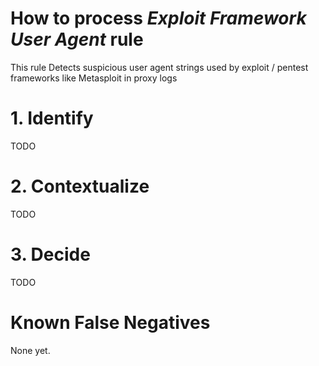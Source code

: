 # How to process *Exploit Framework User Agent* rule
This rule Detects suspicious user agent strings used by exploit / pentest frameworks like Metasploit in proxy logs

# 1. Identify
TODO

# 2. Contextualize
TODO

# 3. Decide
TODO

# Known False Negatives
None yet.
